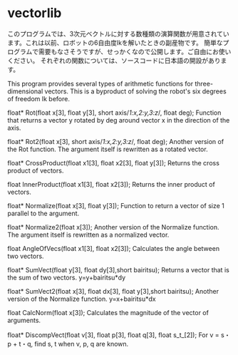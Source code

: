 # vectorlib
このプログラムでは、3次元ベクトルに対する数種類の演算関数が用意されています。これは以前、ロボットの6自由度Ikを解いたときの副産物です。
簡単なプログラムで需要もなさそうですが、せっかくなので公開します。ご自由にお使いください。
それぞれの関数については、ソースコードに日本語の開設があります。


This program provides several types of arithmetic functions for three-dimensional vectors. This is a byproduct of solving the robot's six degrees of freedom Ik before.

float* Rot(float x[3], float y[3], short axis/*1:x,2:y,3:z*/, float deg);
Function that returns a vector y rotated by deg around vector x in the direction of the axis.

float* Rot2(float x[3], short axis/*1:x,2:y,3:z*/, float deg);
Another version of the Rot function.
The argument itself is rewritten as a rotated vector.

float* CrossProduct(float x1[3], float x2[3], float y[3]);
Returns the cross product of vectors.

float InnerProduct(float x1[3], float x2[3]);
Returns the inner product of vectors.

float* Normalize(float x[3], float y[3]);
Function to return a vector of size 1 parallel to the argument.

float* Normalize2(float x[3]);
Another version of the Normalize function.
The argument itself is rewritten as a normalized vector.

float AngleOfVecs(float x1[3], float x2[3]);
Calculates the angle between two vectors.

float* SumVect(float y[3], float dy[3],short bairitsu);
Returns a vector that is the sum of two vectors.
y=y+bairitsu*dy

float* SumVect2(float x[3], float dx[3], float y[3],short bairitsu);
Another version of the Normalize function.
y=x+bairitsu*dx

float CalcNorm(float x[3]);
Calculates the magnitude of the vector of arguments.

float* DiscompVect(float v[3], float p[3], float q[3], float s_t_[2]);
For v = s・p + t・q, find s, t when v, p, q are known.
